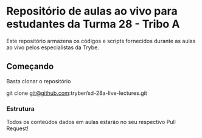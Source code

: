 # Repositório de aulas ao vivo para estudantes da Turma 28 - Tribo A

Este repositório armazena os códigos e scripts fornecidos durante as aulas ao vivo pelos especialistas da Trybe.

## Começando

Basta clonar o repositório

git clone git@github.com:tryber/sd-28a-live-lectures.git

### Estrutura

Todos os conteúdos dados em aulas estarão no seu respectivo Pull Request!